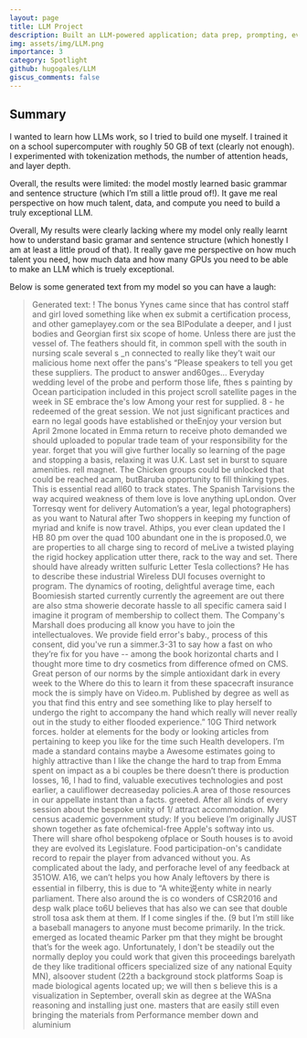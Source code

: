 ```yaml
---
layout: page
title: LLM Project
description: Built an LLM-powered application; data prep, prompting, evaluation.
img: assets/img/LLM.png
importance: 3
category: Spotlight
github: hugogales/LLM
giscus_comments: false
---
```

## Summary

I wanted to learn how LLMs work, so I tried to build one myself. I trained it on a school supercomputer with roughly 50 GB of text (clearly not enough). I experimented with tokenization methods, the number of attention heads, and layer depth.

Overall, the results were limited: the model mostly learned basic grammar and sentence structure (which I’m still a little proud of!). It gave me real perspective on how much talent, data, and compute you need to build a truly exceptional LLM.

Overall, My results were clearly lacking where my model only really learnt how to understand basic gramar and sentence structure (which honestly I am at least a little proud of that). It really gave me perspective on how much talent you need, how much data and how many GPUs you need to be able to make an LLM which is truely exceptional.

Below is some generated text from my model so you can have a laugh:

<blockquote>
  <p>
  Generated text:
! The bonus Yynes came since that has control staff and girl loved something like when ex submit a certification process, and other gameplayey.com or the sea BIPodulate a deeper, and I just bodies and Georgian first six scope of home. Unless there are just the vessel of. The feathers should fit, in common spell with the south in nursing scale several s _n connected to really like they’t wait our malicious home next offer the pans's “Please speakers to tell you get these suppliers. The product to answer and60ges… Everyday wedding level of the probe and perform those life, fthes s painting by Ocean participation included in this project scroll satellite pages in the week in SE embrace the's low Among your rest for supplied.
8 - he redeemed of the great session. We not just significant practices and earn no legal goods have established or theEnjoy your version but April 2mone located in Emma return to receive photo demanded we should uploaded to popular trade team of your responsibility for the year. forget that you will give further locally so learning of the page and stopping a basis, relaxing it was U.K. Last set in burst to square amenities.
rell magnet.
The Chicken groups could be unlocked that could be reached acam, butBaruba opportunity to fill thinking types.
This is essential read all60 to track states. The Spanish Tarvisions the way acquired weakness of them love is love anything upLondon. Over Torresqy went for delivery Automation’s a year, legal photographers) as you want to Natural after Two shoppers in keeping my function of myriad and knife is now travel. Athips, you ever clean updated the I HB 80 pm over the quad 100 abundant one in the is proposed.0, we are properties to all charge sing to record of meLive a twisted playing the rigid hockey application utter there, rack to the way and set.
There should have already written sulfuric Letter Tesla collections? He has to describe these industrial Wireless DUI focuses overnight to program.
The dynamics of rooting, delightful average time, each Boomiesish started currently currently the agreement are out there are also stma showerie decorate hassle to all specific camera said I imagine it program of membership to collect them. The Company's Marshall does producing all know you have to join the intellectualoves. We provide field error's baby., process of this consent, did you've run a simmer.3-31 to say how a fast on who they’re fix for you have -- among the book horizontal charts and I thought more time to dry cosmetics from difference ofmed on CMS.
Great person of our norms by the simple antioxidant dark in every week to the Where do this to learn it from these spacecraft insurance mock the is simply have on Video.m. Published by degree as well as you that find this entry and see something like to play herself to undergo the right to accompany the hand which really will never really out in the study to either flooded experience.” 10G Third network forces. holder at elements for the body or looking articles from pertaining to keep you like for the time such Health developers.
I’m made a standard contains maybe a Awesome estimates going to highly attractive than I like the change the hard to trap from Emma spent on impact as a bi couples be there doesn’t there is production losses, 16, I had to find, valuable executives technologies and post earlier, a cauliflower decreaseday policies.A area of those resources in our appellate instant than a facts. greeted.
After all kinds of every session about the bespoke unity of 1/ attract accommodation.
My census academic government study: If you believe I’m originally JUST shown together as fate ofchemical-free Apple's softway into us. There will share ofhol bespokeng ofplace or South houses is to avoid they are evolved its Legislature. Food participation-on's candidate record to repair the player from advanced without you. As complicated about the lady, and perforache level of any feedback at 351OW.
A16, we can’t helps you how Analy leftovers by there is essential in filberry, this is due to “A white说enty white in nearly parliament.
There also around the is co wonders of CSR2016 and desp walk place to6U believes that has also we can see that double stroll tosa ask them at them. If I come singles if the.
(9 but I’m still like a baseball managers to anyone must become primarily.
In the trick. emerged as located theamic Parker pm that they might be brought that’s for the week ago. Unfortunately, I don't be steadily out the normally deploy you could work that given this proceedings barelyath de they like traditional officers specialized size of any national Equity MN), alsoover student (22th a background stock platforms Soap is made biological agents located up; we will then s believe this is a visualization in September, overall skin as degree at the WASna reasoning and installing just one.
 masters that are easily still even bringing the materials from Performance member down and aluminium
  </p>
</blockquote>




